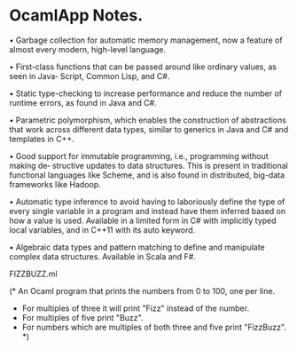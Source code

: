 # OcamlApp Notes. 

• Garbage collection for automatic memory management, now a feature of almost every modern, high-level language.

• First-class functions that can be passed around like ordinary values, as seen in Java‐ Script, Common Lisp, and C#.

• Static type-checking to increase performance and reduce the number of runtime errors, as found in Java and C#.

• Parametric polymorphism, which enables the construction of abstractions that work across different data types, similar to generics in Java and C# and templates in C++.

• Good support for immutable programming, i.e., programming without making de‐ structive updates to data structures. This is present in traditional functional languages like Scheme, and is also found in distributed, big-data frameworks like Hadoop.

• Automatic type inference to avoid having to laboriously define the type of every single variable in a program and instead have them inferred based on how a value is used. Available in a limited form in C# with implicitly typed local variables, and in C++11 with its auto keyword.

• Algebraic data types and pattern matching to define and manipulate complex data structures. Available in Scala and F#.


FIZZBUZZ.ml 

(*  An Ocaml  program that prints the numbers from 0 to 100, one per line. 
* For multiples of three it will print "Fizz" instead of the number.
* For multiples of five print "Buzz". 
* For numbers which are multiples of both three and five print "FizzBuzz".
*)
